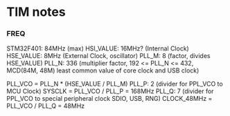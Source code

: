 TIM notes
================================

### FREQ

STM32F401: 84MHz (max)
HSI_VALUE: 16MHz? (Internal Clock)
HSE_VALUE: 8MHz (External Clock, oscillator)
PLL_M:     8 (factor, divides HSE_VALUE)
PLL_N:	   336  (multiplier factor, 192 <= PLL_N <= 432, MCD(84M, 48M) least common value of core clock and USB clock)

PLL_VCO = PLL_N * (HSE_VALUE / PLL_M)
PLL_P: 	  2 (divider for PPL_VCO to MCU Clock)
SYSCLK = PLL_VCO / PLL_P = 168MHz
PLL_Q:	  7 (divider for PPL_VCO to special peripheral clock SDIO, USB, RNG)
CLOCK_48MHz = PLL_VCO / PLL_Q = 48MHz